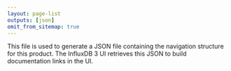 ```yaml
---
layout: page-list
outputs: [json]
omit_from_sitemap: true
---
```


This file is used to generate a JSON file containing the navigation structure
for this product. The InfluxDB 3 UI retrieves this JSON to build documentation
links in the UI.
